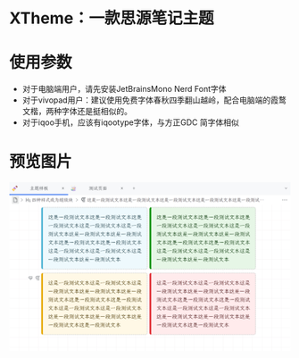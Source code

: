 

# XTheme：一款思源笔记主题

# 使用参数

- 对于电脑端用户，请先安装JetBrainsMono Nerd Font字体
- 对于vivopad用户：建议使用免费字体春秋四季翻山越岭，配合电脑端的霞鹜文楷，两种字体还是挺相似的。
- 对于iqoo手机，应该有iqootype字体，与方正GDC 简字体相似

# 预览图片

![主题预览图片](./preview.png "主题预览图片")